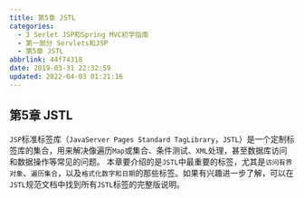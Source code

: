 ```yaml
---
title: 第5章 JSTL
categories: 
  - 3 Serlet JSP和Spring MVC初学指南
  - 第一部分 Servlets和JSP
  - 第5章 JSTL
abbrlink: 44f74318
date: 2019-03-31 22:32:59
updated: 2022-04-03 01:21:16
---
```

## 第5章 JSTL ##
`JSP`标准标签库（`JavaServer Pages Standard TagLibrary`，`JSTL`）是一个定制标签库的集合，用来解决像遍历`Map`或集合、条件测试、`XML`处理，甚至数据库访问和数据操作等常见的问题。
本章要介绍的是`JSTL`中最重要的标签，尤其是`访问有界对象`、`遍历集合`，以及`格式化数字和日期`的那些标签。如果有兴趣进一步了解，可以在`JSTL`规范文档中找到所有`JSTL`标签的完整版说明。



